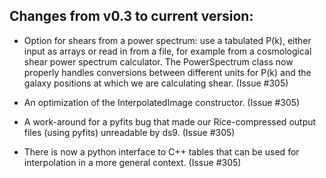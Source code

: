 Changes from v0.3 to current version: 
------------------------------------

* Option for shears from a power spectrum: use a tabulated P(k), either input as arrays or read in from a
  file, for example from a cosmological shear power spectrum calculator.  The PowerSpectrum class
  now properly handles conversions between different units for P(k) and the galaxy positions at
  which we are calculating shear.  (Issue #305)

* An optimization of the InterpolatedImage constructor.  (Issue #305)

* A work-around for a pyfits bug that made our Rice-compressed output files (using pyfits)
  unreadable by ds9.  (Issue #305)

* There is now a python interface to C++ tables that can be used for interpolation in a more general
  context. (Issue #305)
